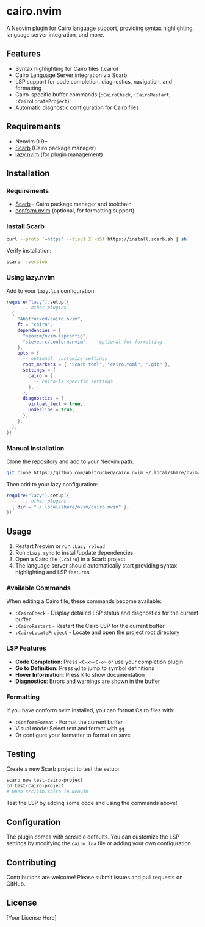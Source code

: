 # cairo.nvim

A Neovim plugin for Cairo language support, providing syntax highlighting, language server integration, and more.

## Features

- Syntax highlighting for Cairo files (.cairo)
- Cairo Language Server integration via Scarb
- LSP support for code completion, diagnostics, navigation, and formatting
- Cairo-specific buffer commands (`:CairoCheck`, `:CairoRestart`, `:CairoLocateProject`)
- Automatic diagnostic configuration for Cairo files

## Requirements

- Neovim 0.9+
- [Scarb](https://www.cairo-lang.org/docs/install.html) (Cairo package manager)
- [lazy.nvim](https://github.com/folke/lazy.nvim) (for plugin management)

## Installation

### Requirements

- [Scarb](https://docs.swmansion.com/scarb) - Cairo package manager and toolchain
- [conform.nvim](https://github.com/stevearc/conform.nvim) (optional, for formatting support)

### Install Scarb

```bash
curl --proto '=https' --tlsv1.2 -sSf https://install.scarb.sh | sh
```

Verify installation:

```bash
scarb --version
```

### Using lazy.nvim

Add to your `lazy.lua` configuration:

```lua
require("lazy").setup({
  -- ... other plugins
  {
    "Abstrucked/cairo.nvim",
    ft = "cairo",
    dependencies = {
      "neovim/nvim-lspconfig",
      "stevearc/conform.nvim", -- optional for formatting
    },
    opts = {
      -- optional: customize settings
      root_markers = { "Scarb.toml", "cairo.toml", ".git" },
      settings = {
        cairo = {
          -- cairo-ls specific settings
        },
      },
      diagnostics = {
        virtual_text = true,
        underline = true,
      },
    },
  },
})
```

### Manual Installation

Clone the repository and add to your Neovim path:

```bash
git clone https://github.com/Abstrucked/cairo.nvim ~/.local/share/nvim/cairo.nvim
```

Then add to your lazy configuration:

```lua
require("lazy").setup({
  -- ... other plugins
  { dir = "~/.local/share/nvim/cairo.nvim" },
})
```

## Usage

1. Restart Neovim or run `:Lazy reload`
2. Run `:Lazy sync` to install/update dependencies
3. Open a Cairo file (`.cairo`) in a Scarb project
4. The language server should automatically start providing syntax highlighting and LSP features

### Available Commands

When editing a Cairo file, these commands become available:

- `:CairoCheck` - Display detailed LSP status and diagnostics for the current buffer
- `:CairoRestart` - Restart the Cairo LSP for the current buffer
- `:CairoLocateProject` - Locate and open the project root directory

### LSP Features

- **Code Completion**: Press `<C-x><C-o>` or use your completion plugin
- **Go to Definition**: Press `gd` to jump to symbol definitions
- **Hover Information**: Press `K` to show documentation
- **Diagnostics**: Errors and warnings are shown in the buffer

### Formatting

If you have conform.nvim installed, you can format Cairo files with:
- `:ConformFormat` - Format the current buffer
- Visual mode: Select text and format with `gq`
- Or configure your formatter to format on save

## Testing

Create a new Scarb project to test the setup:

```bash
scarb new test-cairo-project
cd test-cairo-project
# Open src/lib.cairo in Neovim
```

Test the LSP by adding some code and using the commands above!

## Configuration

The plugin comes with sensible defaults. You can customize the LSP settings by modifying the `cairo.lua` file or adding your own configuration.

## Contributing

Contributions are welcome! Please submit issues and pull requests on GitHub.

## License

[Your License Here]

